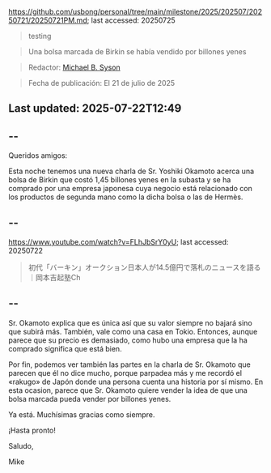 https://github.com/usbong/personal/tree/main/milestone/2025/202507/20250721/20250721PM.md; last accessed: 20250725

> testing

> Una bolsa marcada de Birkin se había vendido por billones yenes

> Redactor: [Michael B. Syson](https://www.linkedin.com/in/michaelsyson/)

> Fecha de publicación: El 21 de julio de 2025

## Last updated: 2025-07-22T12:49

## --

Queridos amigos:

Esta noche tenemos una nueva charla de Sr. Yoshiki Okamoto acerca una bolsa de Birkin que costó 1,45 billones yenes en la subasta y se ha comprado por una empresa japonesa cuya negocio está relacionado con los productos de segunda mano como la dicha bolsa o las de Hermès.

## --

https://www.youtube.com/watch?v=FLhJbSrY0yU; last accessed: 20250722

> 初代「バーキン」オークション日本人が14.5億円で落札のニュースを語る｜岡本吉起塾Ch

## --

Sr. Okamoto explica que es única así que su valor siempre no bajará sino que subirá más. También, vale como una casa en Tokio. Entonces, aunque parece que su precio es demasiado, como hubo una empresa que la ha comprado significa que está bien.

Por fin, podemos ver también las partes en la charla de Sr. Okamoto que parecen que él no dice mucho, porque parpadea más y me recordó el «rakugo» de Japón donde una persona cuenta una historia por sí mismo. En esta ocasion, parece que Sr. Okamoto quiere vender la idea de que una bolsa marcada pueda vender por billones yenes.

Ya está. Muchísimas gracias como siempre.

¡Hasta pronto!

Saludo,

Mike